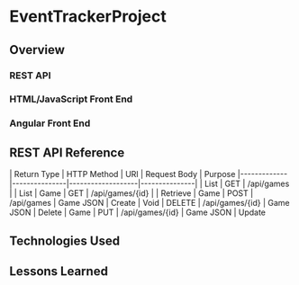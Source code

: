 # EventTrackerProject

## Overview

### REST API

### HTML/JavaScript Front End

### Angular Front End

## REST API Reference
| Return Type   | HTTP Method   | URI               | Request Body  | Purpose
|-------------  |---------------|-------------------|---------------|
| List<Game>    | GET           | /api/games        |               | List
| Game          | GET           | /api/games/{id}   |               | Retrieve
| Game          | POST          | /api/games        | Game JSON     | Create
| Void          | DELETE        | /api/games/{id}   | Game JSON     | Delete
| Game          | PUT           | /api/games/{id}   | Game JSON     | Update

## Technologies Used

## Lessons Learned
